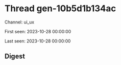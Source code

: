 # Thread gen-10b5d1b134ac
Channel: ui_ux

First seen: 2023-10-28 00:00:00

Last seen: 2023-10-28 00:00:00

## Digest


